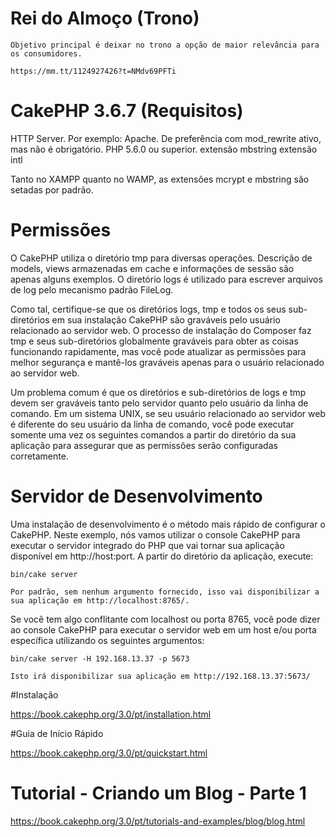 # Rei do Almoço (Trono)
    
    Objetivo principal é deixar no trono a opção de maior relevância para os consumidores.

    https://mm.tt/1124927426?t=NMdv69PFTi

# CakePHP 3.6.7 (Requisitos)

HTTP Server. Por exemplo: Apache. De preferência com mod_rewrite ativo, mas não é obrigatório.
PHP 5.6.0 ou superior.
extensão mbstring
extensão intl

Tanto no XAMPP quanto no WAMP, as extensões mcrypt e mbstring são setadas por padrão.

# Permissões

O CakePHP utiliza o diretório tmp para diversas operações. Descrição de models, views armazenadas em cache e informações de sessão são apenas alguns exemplos. O diretório logs é utilizado para escrever arquivos de log pelo mecanismo padrão FileLog.

Como tal, certifique-se que os diretórios logs, tmp e todos os seus sub-diretórios em sua instalação CakePHP são graváveis pelo usuário relacionado ao servidor web. O processo de instalação do Composer faz tmp e seus sub-diretórios globalmente graváveis para obter as coisas funcionando rapidamente, mas você pode atualizar as permissões para melhor segurança e mantê-los graváveis apenas para o usuário relacionado ao servidor web.

Um problema comum é que os diretórios e sub-diretórios de logs e tmp devem ser graváveis tanto pelo servidor quanto pelo usuário da linha de comando. Em um sistema UNIX, se seu usuário relacionado ao servidor web é diferente do seu usuário da linha de comando, você pode executar somente uma vez os seguintes comandos a partir do diretório da sua aplicação para assegurar que as permissões serão configuradas corretamente.

# Servidor de Desenvolvimento

Uma instalação de desenvolvimento é o método mais rápido de configurar o CakePHP. Neste exemplo, nós vamos utilizar o console CakePHP para executar o servidor integrado do PHP que vai tornar sua aplicação disponível em http://host:port. A partir do diretório da aplicação, execute:


    bin/cake server

    Por padrão, sem nenhum argumento fornecido, isso vai disponibilizar a sua aplicação em http://localhost:8765/.

Se você tem algo conflitante com localhost ou porta 8765, você pode dizer ao console CakePHP para executar o servidor web em um host e/ou porta específica utilizando os seguintes argumentos:

    bin/cake server -H 192.168.13.37 -p 5673

    Isto irá disponibilizar sua aplicação em http://192.168.13.37:5673/

#Instalação

https://book.cakephp.org/3.0/pt/installation.html

#Guia de Início Rápido

https://book.cakephp.org/3.0/pt/quickstart.html

# Tutorial - Criando um Blog - Parte 1

https://book.cakephp.org/3.0/pt/tutorials-and-examples/blog/blog.html